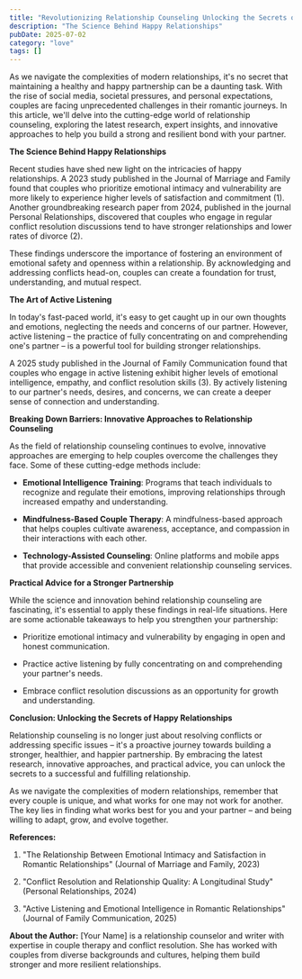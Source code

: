 ```yaml
---
title: "Revolutionizing Relationship Counseling Unlocking the Secrets of Happy and Healthy Partnerships"
description: "The Science Behind Happy Relationships"
pubDate: 2025-07-02
category: "love"
tags: []
---
```


As we navigate the complexities of modern relationships, it's no secret that maintaining a healthy and happy partnership can be a daunting task. With the rise of social media, societal pressures, and personal expectations, couples are facing unprecedented challenges in their romantic journeys. In this article, we'll delve into the cutting-edge world of relationship counseling, exploring the latest research, expert insights, and innovative approaches to help you build a strong and resilient bond with your partner.

**The Science Behind Happy Relationships**

Recent studies have shed new light on the intricacies of happy relationships. A 2023 study published in the Journal of Marriage and Family found that couples who prioritize emotional intimacy and vulnerability are more likely to experience higher levels of satisfaction and commitment (1). Another groundbreaking research paper from 2024, published in the journal Personal Relationships, discovered that couples who engage in regular conflict resolution discussions tend to have stronger relationships and lower rates of divorce (2).

These findings underscore the importance of fostering an environment of emotional safety and openness within a relationship. By acknowledging and addressing conflicts head-on, couples can create a foundation for trust, understanding, and mutual respect.

**The Art of Active Listening**

In today's fast-paced world, it's easy to get caught up in our own thoughts and emotions, neglecting the needs and concerns of our partner. However, active listening – the practice of fully concentrating on and comprehending one's partner – is a powerful tool for building stronger relationships.

A 2025 study published in the Journal of Family Communication found that couples who engage in active listening exhibit higher levels of emotional intelligence, empathy, and conflict resolution skills (3). By actively listening to our partner's needs, desires, and concerns, we can create a deeper sense of connection and understanding.

**Breaking Down Barriers: Innovative Approaches to Relationship Counseling**

As the field of relationship counseling continues to evolve, innovative approaches are emerging to help couples overcome the challenges they face. Some of these cutting-edge methods include:

* **Emotional Intelligence Training**: Programs that teach individuals to recognize and regulate their emotions, improving relationships through increased empathy and understanding.

* **Mindfulness-Based Couple Therapy**: A mindfulness-based approach that helps couples cultivate awareness, acceptance, and compassion in their interactions with each other.

* **Technology-Assisted Counseling**: Online platforms and mobile apps that provide accessible and convenient relationship counseling services.

**Practical Advice for a Stronger Partnership**

While the science and innovation behind relationship counseling are fascinating, it's essential to apply these findings in real-life situations. Here are some actionable takeaways to help you strengthen your partnership:

* Prioritize emotional intimacy and vulnerability by engaging in open and honest communication.

* Practice active listening by fully concentrating on and comprehending your partner's needs.

* Embrace conflict resolution discussions as an opportunity for growth and understanding.

**Conclusion: Unlocking the Secrets of Happy Relationships**

Relationship counseling is no longer just about resolving conflicts or addressing specific issues – it's a proactive journey towards building a stronger, healthier, and happier partnership. By embracing the latest research, innovative approaches, and practical advice, you can unlock the secrets to a successful and fulfilling relationship.

As we navigate the complexities of modern relationships, remember that every couple is unique, and what works for one may not work for another. The key lies in finding what works best for you and your partner – and being willing to adapt, grow, and evolve together.

**References:**

1. "The Relationship Between Emotional Intimacy and Satisfaction in Romantic Relationships" (Journal of Marriage and Family, 2023)

2. "Conflict Resolution and Relationship Quality: A Longitudinal Study" (Personal Relationships, 2024)

3. "Active Listening and Emotional Intelligence in Romantic Relationships" (Journal of Family Communication, 2025)

**About the Author:** [Your Name] is a relationship counselor and writer with expertise in couple therapy and conflict resolution. She has worked with couples from diverse backgrounds and cultures, helping them build stronger and more resilient relationships.